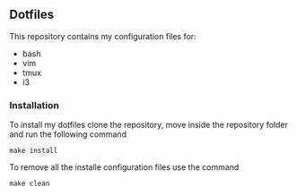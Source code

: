 Dotfiles
---
This repository contains my configuration files for:
- bash
- vim
- tmux
- i3

### Installation
To install my dotfiles clone the repository, move inside the repository folder and run the following command

    make install
To remove all the installe configuration files use the command

    make clean
